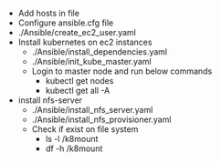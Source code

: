 


- Add hosts in file
- Configure ansible.cfg file
- ./Ansible/create_ec2_user.yaml
- Install kubernetes on ec2 instances
    - ./Ansible/install_dependencies.yaml
    - ./Ansible/init_kube_master.yaml
    - Login to master node and run below commands
      - kubectl get nodes
      - kubectl get all -A
- install nfs-server
    - ./Ansible/install_nfs_server.yaml
    - ./Ansible/install_nfs_provisioner.yaml
    - Check if exist on file system
       - ls -l /k8mount
       - df -h /k8mount